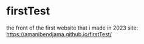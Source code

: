 # firstTest
the front of the first website that i made in 2023 
site: https://amanibendjama.github.io/firstTest/
